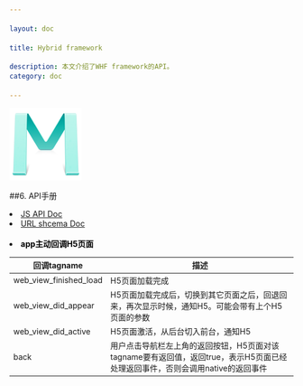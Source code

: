 ```yaml
---

layout: doc

title: Hybrid framework

description: 本文介绍了WHF framework的API。
category: doc

---
```


![Mou icon](/images/Mou_128.png)



##6.	API手册

<nav>
 <li><a target="_blank" href="/api/index.html">JS API Doc</a></li>
 <li><a href="/doc-schema/">URL shcema Doc</a></li>
 <br/>
 <li><font style="color:black;font-weight:bold">app主动回调H5页面</font></li>
</nav>



 回调tagname					| 描述
-------------	 			| ------------
web_view_finished_load  	| H5页面加载完成
web_view_did_appear			| H5页面加载完成后，切换到其它页面之后，回退回来，再次显示时候，通知H5。可能会带有上个H5页面的参数
web_view_did_active			| H5页面激活，从后台切入前台，通知H5
back						| 用户点击导航栏左上角的返回按钮，H5页面对该tagname要有返回值，返回true，表示H5页面已经处理返回事件，否则会调用native的返回事件

